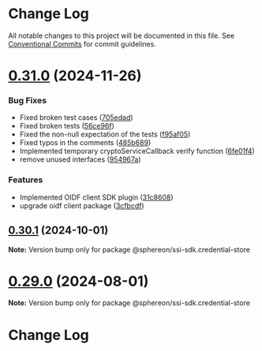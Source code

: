 # Change Log

All notable changes to this project will be documented in this file.
See [Conventional Commits](https://conventionalcommits.org) for commit guidelines.

# [0.31.0](https://github.com/Sphereon-Opensource/SSI-SDK/compare/v0.30.1...v0.31.0) (2024-11-26)

### Bug Fixes

- Fixed broken test cases ([705edad](https://github.com/Sphereon-Opensource/SSI-SDK/commit/705edad7cede0f3fe7ca7877efb120eea4812fba))
- Fixed broken tests ([56ce96f](https://github.com/Sphereon-Opensource/SSI-SDK/commit/56ce96fdbe83941955c609c6aa637010a0c90d4e))
- Fixed the non-null expectation of the tests ([f95af05](https://github.com/Sphereon-Opensource/SSI-SDK/commit/f95af05f72393507a73689ddf30cd23f880fe66f))
- Fixed typos in the comments ([485b689](https://github.com/Sphereon-Opensource/SSI-SDK/commit/485b68978752723ef013beac3c2208786912cbb4))
- Implemented temporary cryptoServiceCallback verify function ([6fe01f4](https://github.com/Sphereon-Opensource/SSI-SDK/commit/6fe01f48d1cb38871a019feab126755a125a6d06))
- remove unused interfaces ([954967a](https://github.com/Sphereon-Opensource/SSI-SDK/commit/954967a220b3993d189774912ece01a53b740d07))

### Features

- Implemented OIDF client SDK plugin ([31c8608](https://github.com/Sphereon-Opensource/SSI-SDK/commit/31c86086db41a3098620709111a4e3b6475c6ec4))
- upgrade oidf client package ([3cfbcdf](https://github.com/Sphereon-Opensource/SSI-SDK/commit/3cfbcdf8d387f69308dd82b3a89e5b480292bb03))

## [0.30.1](https://github.com/Sphereon-Opensource/SSI-SDK/compare/v0.30.0...v0.30.1) (2024-10-01)

**Note:** Version bump only for package @sphereon/ssi-sdk.credential-store

# [0.29.0](https://github.com/Sphereon-Opensource/SSI-SDK/compare/v0.28.0...v0.29.0) (2024-08-01)

**Note:** Version bump only for package @sphereon/ssi-sdk.credential-store

# Change Log

